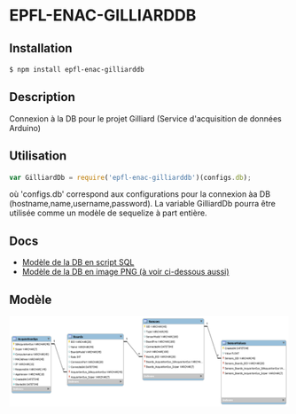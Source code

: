 # EPFL-ENAC-GILLIARDDB

## Installation

```bash
$ npm install epfl-enac-gilliarddb
```

## Description

Connexion à la DB pour le projet Gilliard (Service d'acquisition de données Arduino)

## Utilisation

```js
var GilliardDb = require('epfl-enac-gilliarddb')(configs.db);
```

où 'configs.db' correspond aux configurations pour la connexion àa DB (hostname,name,username,password).
La variable GilliardDb pourra être utilisée comme un modèle de sequelize à part entière.

## Docs

* [Modèle de la DB en script SQL](./docs/GilliardDbModel.sql)
* [Modèle de la DB en image PNG (à voir ci-dessous aussi)](./docs/GilliardDbModel.png)

## Modèle

[![Modèle de la DB](./docs/GilliardDbModel.png)](http://enacit2.epfl.ch/)
